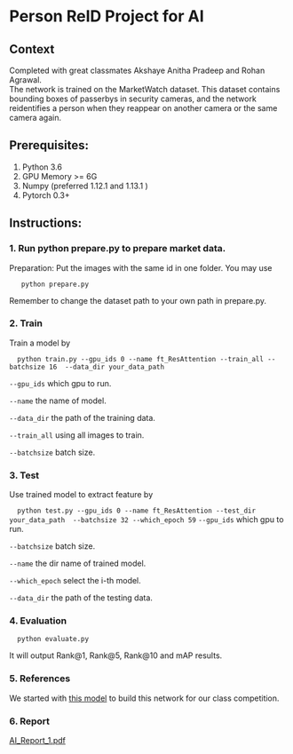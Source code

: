 # **Person ReID Project for AI** 

## Context
	
Completed with great classmates Akshaye Anitha Pradeep and Rohan Agrawal.  
The network is trained on the MarketWatch dataset.  This dataset contains bounding boxes of passerbys in security cameras, and the  network reidentifies a person when they reappear on another camera or the same camera again.

## Prerequisites:
1. Python 3.6
2. GPU Memory >= 6G
3. Numpy (preferred 1.12.1 and 1.13.1 )
4. Pytorch 0.3+

## Instructions:

### 1. Run python prepare.py to prepare market data.
   Preparation: Put the images with the same id in one folder. You may use
   
``   python prepare.py``

   Remember to change the dataset path to your own path
   in prepare.py.

### 2. Train
   Train a model by
   
``   python train.py --gpu_ids 0 --name ft_ResAttention --train_all --batchsize 16  --data_dir your_data_path
``

   `--gpu_ids` which gpu to run.
   
   `--name` the name of model.
   
   `--data_dir` the path of the training data.
   
   `--train_all` using all images to train.
   
   `--batchsize` batch size.
   
### 3. Test
   Use trained model to extract feature by
   
``   python test.py --gpu_ids 0 --name ft_ResAttention --test_dir your_data_path  --batchsize 32 --which_epoch 59
``
   `--gpu_ids` which gpu to run.
   
   `--batchsize` batch size.
   
   `--name` the dir name of trained model.
   
   `--which_epoch` select the i-th model.
   
   `--data_dir` the path of the testing data.
   
### 4. Evaluation
``   python evaluate.py
``
   
   It will output Rank@1, Rank@5, Rank@10 and mAP results.
   
### 5. References
 
We started with [this model](https://github.com/layumi/Person_reID_baseline_pytorch) to build this network for our class competition.

### 6. Report

[AI_Report_1.pdf](https://github.com/KevNeff/Person-reID/blob/master/AI_Report_1.pdf)
